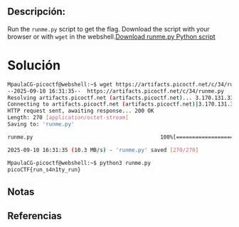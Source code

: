 ## Descripción:
Run the `runme.py` script to get the flag. Download the script with your browser or with `wget` in the webshell.[Download runme.py Python script](https://artifacts.picoctf.net/c/34/runme.py)

# Solución
```bash
MpaulaCG-picoctf@webshell:~$ wget https://artifacts.picoctf.net/c/34/runme.py
--2025-09-10 16:31:35--  https://artifacts.picoctf.net/c/34/runme.py
Resolving artifacts.picoctf.net (artifacts.picoctf.net)... 3.170.131.33, 3.170.131.18, 3.170.131.77, ...
Connecting to artifacts.picoctf.net (artifacts.picoctf.net)|3.170.131.33|:443... connected.
HTTP request sent, awaiting response... 200 OK
Length: 270 [application/octet-stream]
Saving to: 'runme.py'

runme.py                                        100%[======================================================================================================>]     270  --.-KB/s    in 0s      

2025-09-10 16:31:35 (10.3 MB/s) - 'runme.py' saved [270/270]

MpaulaCG-picoctf@webshell:~$ python3 runme.py
picoCTF{run_s4n1ty_run}
```

## Notas

## Referencias
 
